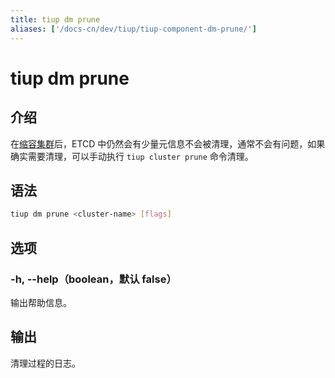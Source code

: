 ```yaml
---
title: tiup dm prune
aliases: ['/docs-cn/dev/tiup/tiup-component-dm-prune/']
---
```


# tiup dm prune

## 介绍

在[缩容集群](/tiup/tiup-component-dm-scale-in.md)后，ETCD 中仍然会有少量元信息不会被清理，通常不会有问题，如果确实需要清理，可以手动执行 `tiup cluster prune` 命令清理。

## 语法

```sh
tiup dm prune <cluster-name> [flags]
```

## 选项

### -h, --help（boolean，默认 false）

输出帮助信息。

## 输出

清理过程的日志。